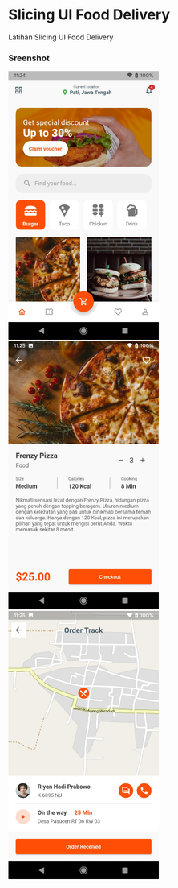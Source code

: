 # Slicing UI Food Delivery
Latihan Slicing UI Food Delivery


### Sreenshot
<img src="https://raw.githubusercontent.com/riyanhadi/slicing_ui_food_delivery/main/screenshot/dashboard.jpg" alt="" width="300">
<img src="https://raw.githubusercontent.com/riyanhadi/slicing_ui_food_delivery/main/screenshot/product_detail.jpg" alt="" width="300">
<img src="https://raw.githubusercontent.com/riyanhadi/slicing_ui_food_delivery/main/screenshot/tracking.jpg" alt="" width="300">



